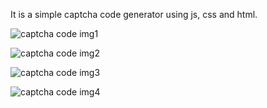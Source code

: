 It is a simple captcha code generator using js, css and html. 

![captcha code img1](https://github.com/user-attachments/assets/65eea33c-1458-42b4-af9d-9ffc58dc10b4)

![captcha code img2](https://github.com/user-attachments/assets/2c44ce5b-135b-4388-8c67-462b82b68b9a)

![captcha code img3](https://github.com/user-attachments/assets/60d35929-f633-4940-8f68-dee308351730)

![captcha code img4](https://github.com/user-attachments/assets/c9e6d768-8929-4e3e-8c91-8db62d14d93a)
